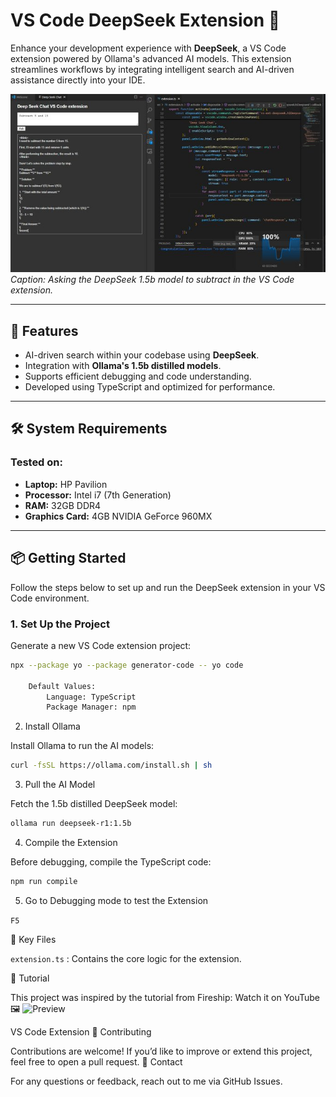 # VS Code DeepSeek Extension 🌟

Enhance your development experience with **DeepSeek**, a VS Code extension powered by Ollama's advanced AI models. This extension streamlines workflows by integrating intelligent search and AI-driven assistance directly into your IDE.

![VS Code Extension](imgs/image.jpg)  
*Caption: Asking the DeepSeek 1.5b model to subtract in the VS Code extension.*

---

## 🚀 Features
- AI-driven search within your codebase using **DeepSeek**.
- Integration with **Ollama's 1.5b distilled models**.
- Supports efficient debugging and code understanding.
- Developed using TypeScript and optimized for performance.

---

## 🛠️ System Requirements
### Tested on:
- **Laptop:** HP Pavilion  
- **Processor:** Intel i7 (7th Generation)  
- **RAM:** 32GB DDR4  
- **Graphics Card:** 4GB NVIDIA GeForce 960MX  

---

## 📦 Getting Started
Follow the steps below to set up and run the DeepSeek extension in your VS Code environment.

### 1. Set Up the Project
Generate a new VS Code extension project:
```bash
npx --package yo --package generator-code -- yo code

    Default Values:
        Language: TypeScript
        Package Manager: npm
```

2. Install Ollama

Install Ollama to run the AI models:

```bash
curl -fsSL https://ollama.com/install.sh | sh
```

3. Pull the AI Model

Fetch the 1.5b distilled DeepSeek model:

```bash
ollama run deepseek-r1:1.5b
```

4. Compile the Extension

Before debugging, compile the TypeScript code:

```bash 
npm run compile
```

5. Go to Debugging mode to test the Extension

`F5`

🧩 Key Files

`extension.ts` : Contains the core logic for the extension.

🎥 Tutorial

This project was inspired by the tutorial from Fireship:
Watch it on YouTube
🖼️ ![Preview](https://www.youtube.com/watch?v=clJCDHml2cA)

VS Code Extension
🤝 Contributing

Contributions are welcome! If you’d like to improve or extend this project, feel free to open a pull request.
📧 Contact

For any questions or feedback, reach out to me via GitHub Issues.